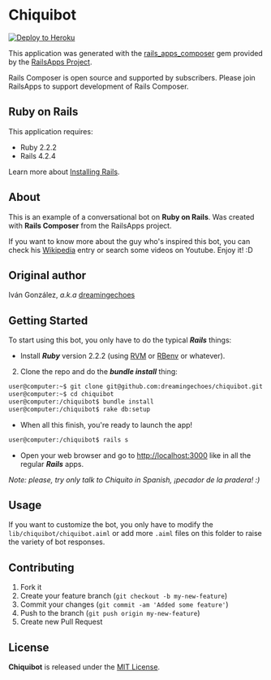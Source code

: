 Chiquibot
================

[![Deploy to Heroku](https://www.herokucdn.com/deploy/button.png)](https://heroku.com/deploy)

This application was generated with the [rails_apps_composer](https://github.com/RailsApps/rails_apps_composer) gem
provided by the [RailsApps Project](http://railsapps.github.io/).

Rails Composer is open source and supported by subscribers. Please join RailsApps to support development of Rails Composer.

Ruby on Rails
-------------

This application requires:

- Ruby 2.2.2
- Rails 4.2.4

Learn more about [Installing Rails](http://railsapps.github.io/installing-rails.html).

About
-----

This is an example of a conversational bot on **Ruby on Rails**. Was created with **Rails Composer** from the RailsApps project.

If you want to know more about the guy who's inspired this bot, you can check his [Wikipedia](https://en.wikipedia.org/wiki/Chiquito_de_la_Calzada) entry or search some videos on Youtube. Enjoy it! :D

Original author
---------------

Iván González, *a.k.a* [dreamingechoes](https://github.com/dreamingechoes)

Getting Started
---------------

To start using this bot, you only have to do the typical ***Rails*** things:

* Install ***Ruby*** version 2.2.2 (using [RVM](https://github.com/rvm/rvm) or [RBenv](https://github.com/sstephenson/rbenv) or whatever).

2. Clone the repo and do the ***bundle install*** thing:

```sh
user@computer:~$ git clone git@github.com:dreamingechoes/chiquibot.git
user@computer:~$ cd chiquibot
user@computer:/chiquibot$ bundle install
user@computer:/chiquibot$ rake db:setup
```

* When all this finish, you're ready to launch the app!

```sh
user@computer:/chiquibot$ rails s
```

* Open your web browser and go to [http://localhost:3000](http://localhost:3000) like in all the regular ***Rails*** apps.

*Note: please, try only talk to Chiquito in Spanish, ¡pecador de la pradera! :)*

Usage
-------------------------

If you want to customize the bot, you only have to modify the `lib/chiquibot/chiquibot.aiml` or add more `.aiml` files on this folder to raise the variety of bot responses.

Contributing
------------

1. Fork it
2. Create your feature branch (`git checkout -b my-new-feature`)
3. Commit your changes (`git commit -am 'Added some feature'`)
4. Push to the branch (`git push origin my-new-feature`)
5. Create new Pull Request

License
-------

**Chiquibot** is released under the [MIT License](http://www.opensource.org/licenses/MIT).
